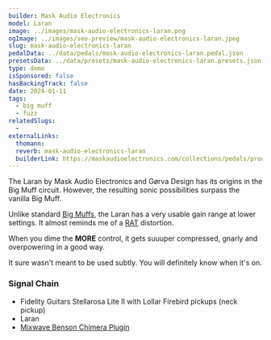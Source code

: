 ```yaml
---
builder: Mask Audio Electronics
model: Laran
image: ../images/mask-audio-electronics-laran.png
ogImage: ../images/seo-preview/mask-audio-electronics-laran.jpeg
slug: mask-audio-electronics-laran
pedalData: ../data/pedals/mask-audio-electronics-laran.pedal.json
presetsData: ../data/presets/mask-audio-electronics-laran.presets.json
type: demo
isSponsored: false
hasBackingTrack: false
date: 2024-01-11
tags:
  - big muff
  - fuzz
relatedSlugs:
  -
externalLinks:
  thomann:
  reverb: mask-audio-electronics-laran
  builderLink: https://maskaudioelectronics.com/collections/pedals/products/laran-diy-kit-1
---
```


The Laran by Mask Audio Electronics and Gørva Design has its origins in the Big Muff circuit. However, the resulting sonic possibilities surpass the vanilla Big Muff.

Unlike standard [Big Muffs](/demos/ehx-big-muff-nyc), the Laran has a very usable gain range at lower settings. It almost reminds me of a [RAT](/demos/proco-vintage-rat-1987) distortion.

When you dime the **MORE** control, it gets suuuper compressed, gnarly and overpowering in a good way.

It sure wasn't meant to be used subtly. You will definitely know when it's on.

### Signal Chain

- Fidelity Guitars Stellarosa Lite II with Lollar Firebird pickups (neck pickup)
- Laran
- [Mixwave Benson Chimera Plugin](https://www.mixwave.net/products/benson-chimera)
